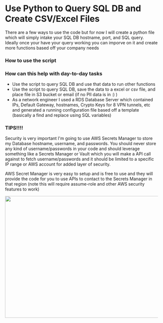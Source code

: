 # Use Python to Query SQL DB and Create CSV/Excel Files
There are a few ways to use the code but for now I will create a python file which will simply intake your SQL DB hostname, port, and SQL query. Ideally once your have your query working you can imporve on it and create more functions based off your company needs

### How to use the script

### How can this help with day-to-day tasks

- Use the script to query SQL DB and use that data to run other functions
- Use the script to query SQL DB, save the data to a excel or csv  file, and place file in S3 bucket or email (if no PII data is in :) )
- As a network engineer I used a RDS Database Server which contained IPs, Default Gateway, hostnames, Crypto Keys for 8 VPN tunnels, etc and generated a running configuration file based off a template (basically a find and replace using SQL variables) 

### TIPS!!!!

Security is very important I'm going to use AWS Secrets Manager to store my Database hostname, username, and passwords. You should never store any kind of username/passwords in your code and should leverage something like a Secrets Manager or Vault which you will make a API call against to fetch username/passwords and it should be limited to a specific IP range or AWS account for added layer of security.

AWS Secret Manager is very easy to setup and is free to use and they will provide the code for you to use APIs to contact to the Secrets Manager in that region (note this will require assume-role and other AWS security features to work)



<img src="https://github.com/pyjoepy06/sql_python_query/blob/main/docs/aws_secrets_manager.GIF" width="1000" height="400" />